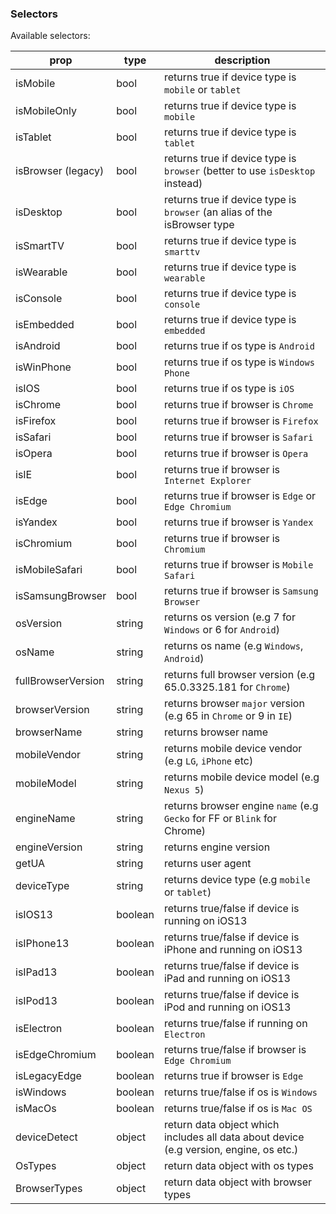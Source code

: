 ### Selectors

Available selectors:

| prop               | type    | description                                                                            |
| ------------------ | ------- | -------------------------------------------------------------------------------------- |
| isMobile           | bool    | returns true if device type is `mobile` or `tablet`                                    |
| isMobileOnly       | bool    | returns true if device type is `mobile`                                                |
| isTablet           | bool    | returns true if device type is `tablet`                                                |
| isBrowser (legacy) | bool    | returns true if device type is `browser` (better to use `isDesktop` instead)           |
| isDesktop          | bool    | returns true if device type is `browser` (an alias of the isBrowser type               |
| isSmartTV          | bool    | returns true if device type is `smarttv`                                               |
| isWearable         | bool    | returns true if device type is `wearable`                                              |
| isConsole          | bool    | returns true if device type is `console`                                               |
| isEmbedded         | bool    | returns true if device type is `embedded`                                              |
| isAndroid          | bool    | returns true if os type is `Android`                                                   |
| isWinPhone         | bool    | returns true if os type is `Windows Phone`                                             |
| isIOS              | bool    | returns true if os type is `iOS`                                                       |
| isChrome           | bool    | returns true if browser is `Chrome`                                                    |
| isFirefox          | bool    | returns true if browser is `Firefox`                                                   |
| isSafari           | bool    | returns true if browser is `Safari`                                                    |
| isOpera            | bool    | returns true if browser is `Opera`                                                     |
| isIE               | bool    | returns true if browser is `Internet Explorer`                                         |
| isEdge             | bool    | returns true if browser is `Edge` or `Edge Chromium`                                   |
| isYandex           | bool    | returns true if browser is `Yandex`                                                    |
| isChromium         | bool    | returns true if browser is `Chromium`                                                  |
| isMobileSafari     | bool    | returns true if browser is `Mobile Safari`                                             |
| isSamsungBrowser   | bool    | returns true if browser is `Samsung Browser`                                           |
| osVersion          | string  | returns os version (e.g 7 for `Windows` or 6 for `Android`)                            |
| osName             | string  | returns os name (e.g `Windows`, `Android`)                                             |
| fullBrowserVersion | string  | returns full browser version (e.g 65.0.3325.181 for `Chrome`)                          |
| browserVersion     | string  | returns browser `major` version (e.g 65 in `Chrome` or 9 in `IE`)                      |
| browserName        | string  | returns browser name                                                                   |
| mobileVendor       | string  | returns mobile device vendor (e.g `LG`, `iPhone` etc)                                  |
| mobileModel        | string  | returns mobile device model (e.g `Nexus 5`)                                            |
| engineName         | string  | returns browser engine `name` (e.g `Gecko` for FF or `Blink` for Chrome)               |
| engineVersion      | string  | returns engine version                                                                 |
| getUA              | string  | returns user agent                                                                     |
| deviceType         | string  | returns device type (e.g `mobile` or `tablet`)                                         |
| isIOS13            | boolean | returns true/false if device is running on iOS13                                       |
| isIPhone13         | boolean | returns true/false if device is iPhone and running on iOS13                            |
| isIPad13           | boolean | returns true/false if device is iPad and running on iOS13                              |
| isIPod13           | boolean | returns true/false if device is iPod and running on iOS13                              |
| isElectron         | boolean | returns true/false if running on `Electron`                                            |
| isEdgeChromium     | boolean | returns true/false if browser is `Edge Chromium`                                       |
| isLegacyEdge       | boolean | returns true if browser is `Edge`                                                      |
| isWindows          | boolean | returns true/false if os is `Windows`                                                  |
| isMacOs            | boolean | returns true/false if os is `Mac OS`                                                   |
| deviceDetect       | object  | return data object which includes all data about device (e.g version, engine, os etc.) |
| OsTypes            | object  | return data object with os types                                                       |
| BrowserTypes       | object  | return data object with browser types                                                  |
